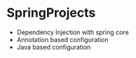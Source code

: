 # SpringProjects

* Dependency Injection with spring core
* Annotation based configuration
* Java based configuration
